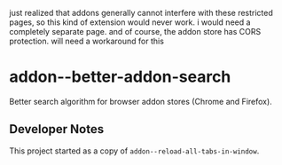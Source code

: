 just realized that addons generally cannot interfere with these restricted pages, so this kind of extension would never work. i would need a completely separate page. and of course, the addon store has CORS protection. will need a workaround for this

# addon--better-addon-search

Better search algorithm for browser addon stores (Chrome and Firefox).

## Developer Notes

This project started as a copy of `addon--reload-all-tabs-in-window`.
